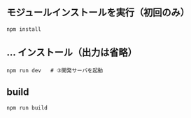 ## モジュールインストールを実行（初回のみ）
```
npm install
```

 ## ... インストール（出力は省略）
```
npm run dev   # ③開発サーバを起動
```

## build
```
npm run build
```
